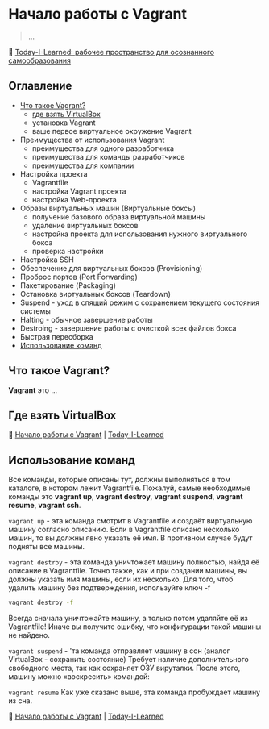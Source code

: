 Начало работы с Vagrant
=======================

> ...

📖 [Today-I-Learned: рабочее пространство для осознанного самообразования](/README.md)

Оглавление
----------

- [Что такое Vagrant?](#что-такое-vagrant)
  - [где взять VirtualBox](#где-взять-virtualbox)
  - установка Vagrant
  - ваше первое виртуальное окружение Vagrant
- Преимущества от использования Vagrant
  - преимущества для одного разработчика
  - преимущества для команды разработчиков
  - преимущества для компании
- Настройка проекта
  - Vagrantfile
  - настройка Vagrant проекта
  - настройка Web-проекта
- Образы виртуальных машин (Виртуальные боксы)
  - получение базового образа виртуальной машины
  - удаление виртуальных боксов
  - настройка проекта для использования нужного виртуального бокса
  - проверка настройки
- Настройка SSH
- Обеспечение для виртуальных боксов (Provisioning)
- Проброс портов (Port Forwarding)
- Пакетирование (Packaging)
- Остановка виртуальных боксов (Teardown)
- Suspend - уход в спящий режим с сохранением текущего состояния системы
- Halting - обычное завершение работы
- Destroing - завершение работы с очисткой всех файлов бокса
- Быстрая пересборка
- [Использование команд](#использование-команд)

Что такое Vagrant?
------------------

**Vagrant** это ...

Где взять VirtualBox
--------------------

📖 [Начало работы с Vagrant](#оглавление) | [Today-I-Learned](/README.md)

Использование команд
--------------------

Все команды, которые описаны тут, должны выполняться в том каталоге, в котором лежит Vagrantfile. Пожалуй, самые необходимые команды это **vagrant up**, **vagrant destroy**, **vagrant suspend**, **vagrant resume**, **vagrant ssh**.

`vagrant up` - эта команда смотрит в Vagrantfile и создаёт виртуальную машину согласно описанию. Если в Vagrantfile описано несколько машин, то вы должны явно указать её имя. В противном случае будут подняты все машины.

`vagrant destroy` - эта команда уничтожает машину полностью, найдя её описание в Vagrantfile. Точно также, как и при создании машины, вы должны указать имя машины, если их несколько. Для того, чтоб удалить машину без подтверждения, используйте ключ -f

```bash
vagrant destroy -f
```

Всегда сначала уничтожайте машину, а только потом удаляйте её из Vagrantfile! Иначе вы получите ошибку, что конфигурации такой машины не найдено.

`vagrant suspend` - 'та команда отправляет машину в сон (аналог VirtualBox - сохранить состояние) Требует наличие дополнительного свободного места, так как сохраняет ОЗУ вируталки. После этого, машину можно «воскресить» командой:

`vagrant resume` Как уже сказано выше, эта команда пробуждает машину из сна.

📖 [Начало работы с Vagrant](#оглавление) | [Today-I-Learned](/README.md)

